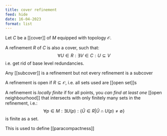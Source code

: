 ```yaml
---
title: cover refinement
feed: hide
date: 16-04-2023
format: list
---
```



Let $C$ be a [[cover]] of $M$ equipped with topology $\mathcal O$.

A refinement $R$ of $C$ is also a cover, such that:
$$
\forall U\in R: \exists V\in C: U\subseteq V
$$i.e. get rid of base level redundancies.

Any [[subcover]] is a refinement but not every refinement is a subcover

A refinement is open if $R\subseteq\mathcal O$, i.e. all sets used are [[open set]]s

A refinement is *locally finite* if for all points, you *can find at least one* [[open neighbourhood]] that intersects with only finitely many sets in the refinement, i.e.: $$
\forall p\in M: \exists U(p) : \{ \tilde{U}\in R | \tilde{U}\cap U(p) \neq\emptyset \}
$$is finite as a set.

This is used to define [[paracompactness]]
